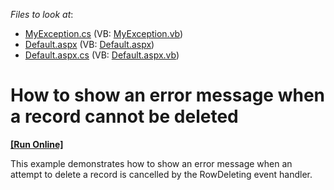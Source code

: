 <!-- default file list -->
*Files to look at*:

* [MyException.cs](./CS/WebSite/App_Code/MyException.cs) (VB: [MyException.vb](./VB/WebSite/App_Code/MyException.vb))
* [Default.aspx](./CS/WebSite/Default.aspx) (VB: [Default.aspx](./VB/WebSite/Default.aspx))
* [Default.aspx.cs](./CS/WebSite/Default.aspx.cs) (VB: [Default.aspx.vb](./VB/WebSite/Default.aspx.vb))
<!-- default file list end -->
# How to show an error message when a record cannot be deleted
<!-- run online -->
**[[Run Online]](https://codecentral.devexpress.com/e59/)**
<!-- run online end -->


<p>This example demonstrates how to show an error message when an attempt to delete a record is cancelled by the RowDeleting event handler.</p>

<br/>


